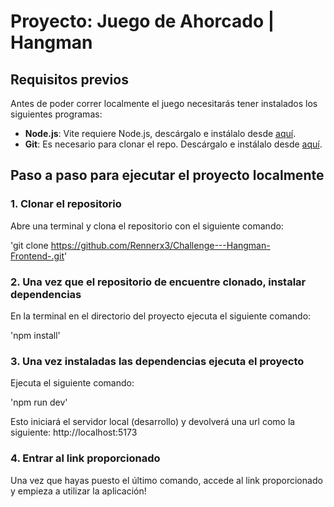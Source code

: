 # Proyecto: Juego de Ahorcado | Hangman

## Requisitos previos

Antes de poder correr localmente el juego necesitarás tener instalados los siguientes programas:

- **Node.js**: Vite requiere Node.js, descárgalo e instálalo desde [aquí](https://nodejs.org/).
- **Git**: Es necesario para clonar el repo. Descárgalo e instálalo desde [aquí](https://git-scm.com/downloads).

## Paso a paso para ejecutar el proyecto localmente

### 1. Clonar el repositorio

Abre una terminal y clona el repositorio con el siguiente comando:

'git clone https://github.com/Rennerx3/Challenge---Hangman-Frontend-.git'

### 2. Una vez que el repositorio de encuentre clonado, instalar dependencias

En la terminal en el directorio del proyecto ejecuta el siguiente comando:

'npm install'

### 3. Una vez instaladas las dependencias ejecuta el proyecto

Ejecuta el siguiente comando:

'npm run dev'

Esto iniciará el servidor local (desarrollo) y devolverá una url como la siguiente: http://localhost:5173

### 4. Entrar al link proporcionado

Una vez que hayas puesto el último comando, accede al link proporcionado y empieza a utilizar la aplicación!